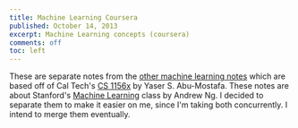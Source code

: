 ```yaml
---
title: Machine Learning Coursera
published: October 14, 2013
excerpt: Machine Learning concepts (coursera)
comments: off
toc: left
---
```


These are separate notes from the [other machine learning notes](/notes/machine-learning/) which are based off of Cal Tech's [CS 1156x](https://www.edx.org/course/caltechx/cs1156x/learning-data/1120) by Yaser S. Abu-Mostafa. These notes are about Stanford's [Machine Learning](https://www.coursera.org/course/ml) class by Andrew Ng. I decided to separate them to make it easier on me, since I'm taking both concurrently. I intend to merge them eventually.

